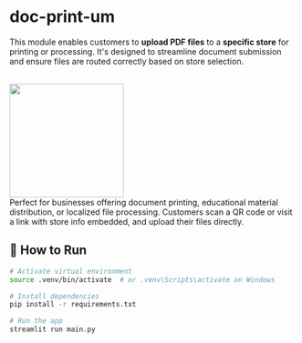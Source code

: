# doc-print-um

This module enables customers to **upload PDF files** to a **specific store** for printing or processing. It's designed to streamline document submission and ensure files are routed correctly based on store selection.

<br>
<img src="https://i.ibb.co/1YG3gfxX/Screenshot-20250712-104827-Chrome.jpg" width="200">

<br>
Perfect for businesses offering document printing, educational material distribution, or localized file processing. Customers scan a QR code or visit a link with store info embedded, and upload their files directly.



## 🧾 How to Run

```bash
# Activate virtual environment
source .venv/bin/activate  # or .venv\Scripts\activate on Windows

# Install dependencies
pip install -r requirements.txt

# Run the app
streamlit run main.py

